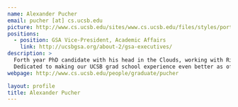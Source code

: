 ```yaml
---
name: Alexander Pucher
email: pucher [at] cs.ucsb.edu
picture: http://www.cs.ucsb.edu/sites/www.cs.ucsb.edu/files/styles/portrait-full/public/images/graduate/alex_profil_small.jpeg
positions:
  - position: GSA Vice-President, Academic Affairs
    link: http://ucsbgsa.org/about-2/gsa-executives/
description: >
  Forth year PhD candidate with his head in the Clouds, working with Rich Wolski and Chandra Krintz @ RACELab.
  Dedicated to making our UCSB grad school experience even better as officer of the Graduate Student Association.
webpage: http://www.cs.ucsb.edu/people/graduate/pucher

layout: profile
title: Alexander Pucher
---
```

